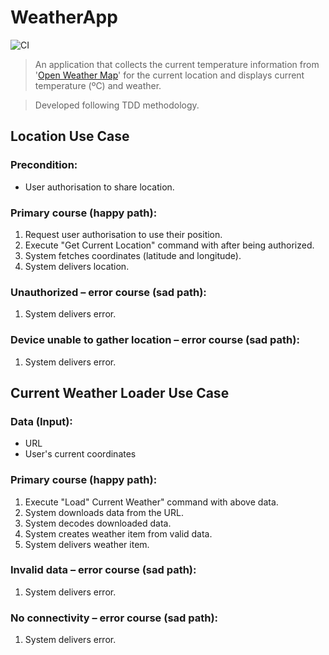 
# WeatherApp

![CI](https://github.com/viniciusml/WeatherApp/workflows/CI/badge.svg?branch=master)

> An application that collects the current temperature information from '[Open Weather Map](http://openweathermap.org)' for the current location and displays current temperature (ºC) and weather.

> Developed following TDD methodology.

## Location Use Case

### Precondition:

-   User authorisation to share location.

### Primary course (happy path):

1.  Request user authorisation to use their position.
2.  Execute "Get Current Location" command with after being authorized.
3.  System fetches coordinates (latitude and longitude).
4.  System delivers location.

### Unauthorized – error course (sad path):

1.  System delivers error.

### Device unable to gather location – error course (sad path):

1.  System delivers error.

## Current Weather Loader Use Case

### Data (Input):

-  URL
-  User's current coordinates

### Primary course (happy path):

1.  Execute "Load" Current Weather" command with above data.
2.  System downloads data from the URL.
3.  System decodes downloaded data.
4.  System creates weather item from valid data.
5.  System delivers weather item.

### Invalid data – error course (sad path):

1.  System delivers error.

### No connectivity – error course (sad path):

1.  System delivers error.
